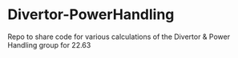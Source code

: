 # Divertor-PowerHandling
Repo to share code for various calculations of the Divertor &amp; Power Handling group for 22.63

